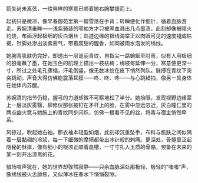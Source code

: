 箭矢尚未离弦，一缕异样的寒意已顺着她右腕攀援而上。

起初只是微凉，像早春御苑里第一瓣雪落在手背；转瞬便化作细针，循着血脉游走。苏婉清垂眸——浅紫骑装的窄袖方才只被黑血溅出几点墨渍，此刻却像被暗火灼烧，布面浮起极细的灰白烟丝；血迹边缘的银线海棠正以肉眼可见的速度褪成枯褐，针脚处渗出淡紫雾气，带着腐甜的腥香，如同被雨水泡发的绣线。

她腕背肌肤仍完好，却透出一层诡丽青纹，自指尖一路蜿蜒至肘弯，似有人用极细的狼毫蘸了墨，在她玉色的肌理上描出一枝枯梅；梅枝每延伸一分，寒意便更深一寸，所过之处毛孔骤缩，汗毛倒竖，像无数冰蚁在皮下悄然列队。脉搏在青纹下突突跳动，声音大得仿佛能震落耳膜——咚、咚、咚——与心跳错拍，像另一具身体在她体内苏醒。

苏婉清的指节仍稳，握弓的力道却微不可察地松了半分。她抬眼，发现视野边缘蒙上一层淡灰雾翳，柳修仪那张被钉在矛杆上的脸，在雾中忽远忽近，灰白瞳仁里的两点幽火竟与她腕上的青纹同步闪烁，仿佛一根看不见的丝，将毒与宿主悄然牵系。

风掠过，吹起她右袖。那衣袖本轻盈如烟，此刻却沉重坠手，布料与肌肤之间似隔着一层黏稠的冷浆，每一下细微的摩擦都带出冰针般的刺痛。更深处，骨髓里泛起隐秘的酥痒，像有细小的根须正顺着血槽，一寸寸扎入玉质的骨骼，预备在未来的某一刻开出漆黑的花。

猎场喧声犹在，她的世界却骤然寂静——只余血脉深处那极轻、极轻的“嗤嗤”声，像绣线被火舌舔焦，又似薄冰在春水下悄悄裂隙。